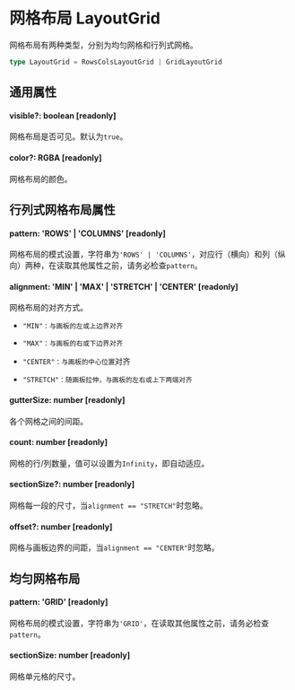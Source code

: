 # 网格布局 LayoutGrid

网格布局有两种类型，分别为均匀网格和行列式网格。

```TypeScript
type LayoutGrid = RowsColsLayoutGrid | GridLayoutGrid
```



## 通用属性

#### visible?: boolean [readonly]

网格布局是否可见。默认为`true`。



#### color?: RGBA [readonly]

网格布局的颜色。



## 行列式网格布局属性

#### pattern: 'ROWS' | 'COLUMNS' [readonly]

网格布局的模式设置，字符串为`'ROWS' | 'COLUMNS'`，对应行（横向）和列（纵向）两种，在读取其他属性之前，请务必检查`pattern`。



#### alignment: 'MIN' | 'MAX' | 'STRETCH' | 'CENTER' [readonly]

网格布局的对齐方式。

- `"MIN"：与画板的左或上边界对齐`

- `"MAX"：与画板的右或下边界对齐`

- `"CENTER"：与画板的中心位置`对齐

- `"STRETCH"：随画板拉伸，与画板的左右或上下两端对齐`



#### gutterSize: number [readonly]

各个网格之间的间距。



#### count: number [readonly]

网格的行/列数量，值可以设置为`Infinity`，即自动适应。



#### sectionSize?: number [readonly]

网格每一段的尺寸，当`alignment == "STRETCH"`时忽略。



#### offset?: number [readonly]

网格与画板边界的间距，当`alignment == "CENTER"`时忽略。



## 均匀网格布局

#### pattern: 'GRID' [readonly]

网格布局的模式设置，字符串为`'GRID'`，在读取其他属性之前，请务必检查`pattern`。



#### sectionSize: number [readonly]

网格单元格的尺寸。